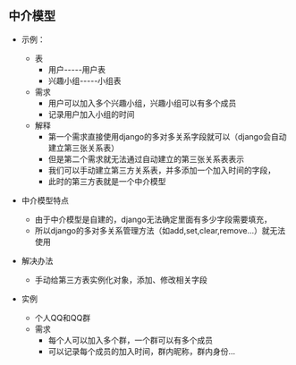 ## 中介模型

- 示例：
	- 表
		- 用户-----用户表
		- 兴趣小组-----小组表
	- 需求
		- 用户可以加入多个兴趣小组，兴趣小组可以有多个成员
		- 记录用户加入小组的时间
	- 解释
		- 第一个需求直接使用django的多对多关系字段就可以（django会自动建立第三张关系表）
		- 但是第二个需求就无法通过自动建立的第三张关系表表示
		- 我们可以手动建立第三方关系表，并多添加一个加入时间的字段，
		- 此时的第三方表就是一个中介模型
- 中介模型特点
	- 由于中介模型是自建的，django无法确定里面有多少字段需要填充，
	- 所以django的多对多关系管理方法（如add,set,clear,remove...）就无法使用
- 解决办法
	- 手动给第三方表实例化对象，添加、修改相关字段
		

- 实例
	- 个人QQ和QQ群
	- 需求
		- 每个人可以加入多个群，一个群可以有多个成员
		- 可以记录每个成员的加入时间，群内昵称，群内身份...


